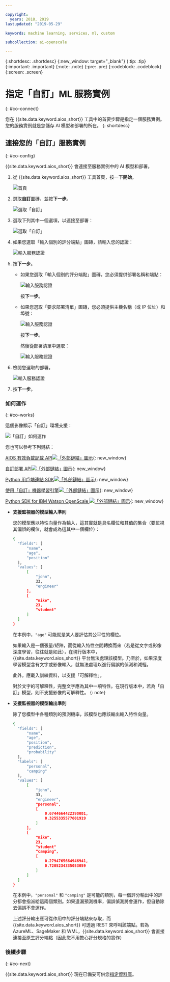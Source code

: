 ```yaml
---

copyright:
  years: 2018, 2019
lastupdated: "2019-05-29"

keywords: machine learning, services, ml, custom 

subcollection: ai-openscale

---
```


{:shortdesc: .shortdesc}
{:new_window: target="_blank"}
{:tip: .tip}
{:important: .important}
{:note: .note}
{:pre: .pre}
{:codeblock: .codeblock}
{:screen: .screen}

# 指定「自訂」ML 服務實例
{: #co-connect}

您在 {{site.data.keyword.aios_short}} 工具中的首要步驟是指定一個服務實例。您的服務實例就是您儲存 AI 模型和部署的所在。
{: shortdesc}

## 連接您的「自訂」服務實例
{: #co-config}

{{site.data.keyword.aios_short}} 會連接至服務實例中的 AI 模型和部署。

1.  從 {{site.data.keyword.aios_short}} 工具首頁，按一下**開始**。

    ![首頁](images/gs-config-start.png)

2.  選取**自訂**圖磚，並按**下一步**。

    ![選取「自訂」](images/connect-custom.png)

3.  選取下列其中一個選項，以連接至部署：

    ![選取「自訂」](images/connect-custom-deploy.png)

4.  如果您選取「輸入個別的評分端點」圖磚，請輸入您的認證：

    ![輸入服務認證](images/connect-custom-cred.png)

5.  按**下一步**。

    - 如果您選取「輸入個別的評分端點」圖磚，您必須提供部署名稱和端點：

      ![輸入服務認證](images/connect-custom-endpoint.png)

      按**下一步**。

    - 如果您選取「要求部署清單」圖磚，您必須提供主機名稱（或 IP 位址）和埠號：

      ![輸入服務認證](images/connect-custom-apiendpoint.png)

      按**下一步**。

      然後從部署清單中選取：

      ![輸入服務認證](images/connect-custom-apiendpoint2.png)

6.  檢閱您選取的部署。

    ![輸入服務認證](images/connect-custom-deploy2.png)

7.  按**下一步**。

### 如何運作
{: #co-works}

這個影像顯示「自訂」環境支援：

![「自訂」如何運作](images/custom-how-works.png)

您也可以參考下列鏈結：

[AIOS 有效負載記載 API![「外部鏈結」圖示](../../icons/launch-glyph.svg "「外部鏈結」圖示")](https://{DomainName}/apidocs/ai-openscale#publish-scoring-payload){: new_window}

[自訂部署 API![「外部鏈結」圖示](../../icons/launch-glyph.svg "「外部鏈結」圖示")](https://aiopenscale-custom-deployement-spec.mybluemix.net/){: new_window}

[Python 用戶端連結 SDK![「外部鏈結」圖示](../../icons/launch-glyph.svg "「外部鏈結」圖示")](http://ai-openscale-python-client.mybluemix.net/#bindings){: new_window}

[使用「自訂」機器學習引擎![「外部鏈結」圖示](../../icons/launch-glyph.svg "「外部鏈結」圖示")](https://github.com/pmservice/ai-openscale-tutorials/blob/master/notebooks/AI%20OpenScale%20and%20Custom%20ML%20Engine.ipynb){: new_window}

[Python SDK for IBM Watson OpenScale ![「外部鏈結」圖示](../../icons/launch-glyph.svg "「外部鏈結」圖示")](https://pypi.org/project/ibm-ai-openscale/){: new_window}

- **支援監視器的模型輸入準則**

  您的模型應以特性向量作為輸入，這其實就是具名欄位和其值的集合（要監視其偏誤的欄位，就會成為這其中一個欄位）：

  ```bash
  {
    "fields": [
        "name",
        "age",
        "position"
    ],
    "values": [
        [
            "john",
            33,
            "engineer"
        ],
        [
            "mike",
            23,
            "student"
        ]
    ]
  }
  ```

  在本例中，`"age"` 可能就是某人要評估其公平性的欄位。

  如果輸入是一個張量/矩陣，而從輸入特性空間轉換而來（若是從文字或影像深度學習，往往就是如此），在現行版本中，{{site.data.keyword.aios_short}} 平台無法處理該模型。乃至於，如果深度學習模型含有文字或影像輸入，就無法處理以進行偏誤的偵測和減輕。

  此外，應載入訓練資料，以支援「可解釋性」。

  對於文字的可解釋性，完整文字應為其中一項特性。在現行版本中，若為「自訂」模型，則不支援影像的可解釋性。
  {: note}

- **支援監視器的模型輸出準則**

  除了您模型中各種類別的預測機率，該模型也應該輸出輸入特性向量。

  ```bash
  {
    "fields": [
        "name",
        "age",
        "position",
        "prediction",
        "probability"
    ],
    "labels": [
        "personal",
        "camping"
    ],
    "values": [
        [
            "john",
            33,
            "engineer",
            "personal",
            [
                0.6744664422398081,
                0.3255335577601919
            ]
        ],
        [
            "mike",
            23,
            "student"
            "camping",
            [
                0.2794765664946941,
                0.7205234335053059
            ]
        ]
    ]
  }
  ```

  在本例中，`"personal"` 和 `"camping"` 是可能的類別，每一個評分輸出中的評分都會指派給這兩個類別。如果遺漏預測機率，偏誤偵測將會運作，但自動除去偏誤不會運作。

  上述評分輸出應可從作用中的評分端點來存取，而 {{site.data.keyword.aios_short}} 可透過 REST 來呼叫該端點。若為 AzureML、SageMaker 和 WML，{{site.data.keyword.aios_short}} 會直接連接至原生評分端點（因此您不用擔心評分規格的實作）

### 後續步驟
{: #co-next}

{{site.data.keyword.aios_short}} 現在已備妥可供您[指定資料庫](/docs/services/ai-openscale?topic=ai-openscale-connect-db)。
